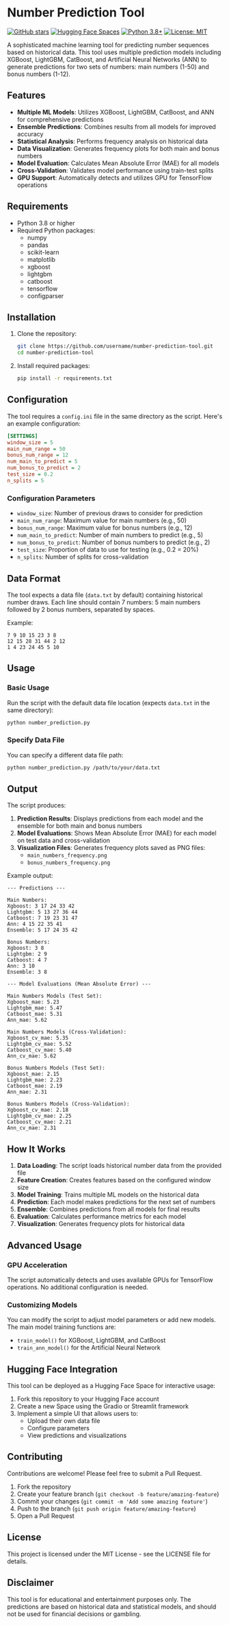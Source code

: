 # Number Prediction Tool

[![GitHub stars](https://img.shields.io/github/stars/username/number-prediction-tool?style=social)](https://github.com/username/number-prediction-tool)
[![Hugging Face Spaces](https://img.shields.io/badge/🤗%20Hugging%20Face-Spaces-blue)](https://huggingface.co/spaces/username/number-prediction-tool)
[![Python 3.8+](https://img.shields.io/badge/python-3.8+-blue.svg)](https://www.python.org/downloads/)
[![License: MIT](https://img.shields.io/badge/License-MIT-yellow.svg)](https://opensource.org/licenses/MIT)

A sophisticated machine learning tool for predicting number sequences based on historical data. This tool uses multiple prediction models including XGBoost, LightGBM, CatBoost, and Artificial Neural Networks (ANN) to generate predictions for two sets of numbers: main numbers (1-50) and bonus numbers (1-12).

## Features

- **Multiple ML Models**: Utilizes XGBoost, LightGBM, CatBoost, and ANN for comprehensive predictions
- **Ensemble Predictions**: Combines results from all models for improved accuracy
- **Statistical Analysis**: Performs frequency analysis on historical data
- **Data Visualization**: Generates frequency plots for both main and bonus numbers
- **Model Evaluation**: Calculates Mean Absolute Error (MAE) for all models
- **Cross-Validation**: Validates model performance using train-test splits
- **GPU Support**: Automatically detects and utilizes GPU for TensorFlow operations

## Requirements

- Python 3.8 or higher
- Required Python packages:
  - numpy
  - pandas
  - scikit-learn
  - matplotlib
  - xgboost
  - lightgbm
  - catboost
  - tensorflow
  - configparser

## Installation

1. Clone the repository:
   ```bash
   git clone https://github.com/username/number-prediction-tool.git
   cd number-prediction-tool
   ```

2. Install required packages:
   ```bash
   pip install -r requirements.txt
   ```

## Configuration

The tool requires a `config.ini` file in the same directory as the script. Here's an example configuration:

```ini
[SETTINGS]
window_size = 5
main_num_range = 50
bonus_num_range = 12
num_main_to_predict = 5
num_bonus_to_predict = 2
test_size = 0.2
n_splits = 5
```

### Configuration Parameters

- `window_size`: Number of previous draws to consider for prediction
- `main_num_range`: Maximum value for main numbers (e.g., 50)
- `bonus_num_range`: Maximum value for bonus numbers (e.g., 12)
- `num_main_to_predict`: Number of main numbers to predict (e.g., 5)
- `num_bonus_to_predict`: Number of bonus numbers to predict (e.g., 2)
- `test_size`: Proportion of data to use for testing (e.g., 0.2 = 20%)
- `n_splits`: Number of splits for cross-validation

## Data Format

The tool expects a data file (`data.txt` by default) containing historical number draws. Each line should contain 7 numbers: 5 main numbers followed by 2 bonus numbers, separated by spaces.

Example:
```
7 9 10 15 23 3 8
12 15 28 31 44 2 12
1 4 23 24 45 5 10
```

## Usage

### Basic Usage

Run the script with the default data file location (expects `data.txt` in the same directory):

```bash
python number_prediction.py
```

### Specify Data File

You can specify a different data file path:

```bash
python number_prediction.py /path/to/your/data.txt
```

## Output

The script produces:

1. **Prediction Results**: Displays predictions from each model and the ensemble for both main and bonus numbers
2. **Model Evaluations**: Shows Mean Absolute Error (MAE) for each model on test data and cross-validation
3. **Visualization Files**: Generates frequency plots saved as PNG files:
   - `main_numbers_frequency.png`
   - `bonus_numbers_frequency.png`

Example output:
```
--- Predictions ---

Main Numbers:
Xgboost: 3 17 24 33 42
Lightgbm: 5 13 27 36 44
Catboost: 7 19 23 31 47
Ann: 4 15 22 35 41
Ensemble: 5 17 24 35 42

Bonus Numbers:
Xgboost: 3 8
Lightgbm: 2 9
Catboost: 4 7
Ann: 3 10
Ensemble: 3 8

--- Model Evaluations (Mean Absolute Error) ---

Main Numbers Models (Test Set):
Xgboost_mae: 5.23
Lightgbm_mae: 5.47
Catboost_mae: 5.31
Ann_mae: 5.62

Main Numbers Models (Cross-Validation):
Xgboost_cv_mae: 5.35
Lightgbm_cv_mae: 5.52
Catboost_cv_mae: 5.40
Ann_cv_mae: 5.62

Bonus Numbers Models (Test Set):
Xgboost_mae: 2.15
Lightgbm_mae: 2.23
Catboost_mae: 2.19
Ann_mae: 2.31

Bonus Numbers Models (Cross-Validation):
Xgboost_cv_mae: 2.18
Lightgbm_cv_mae: 2.25
Catboost_cv_mae: 2.21
Ann_cv_mae: 2.31
```

## How It Works

1. **Data Loading**: The script loads historical number data from the provided file
2. **Feature Creation**: Creates features based on the configured window size
3. **Model Training**: Trains multiple ML models on the historical data
4. **Prediction**: Each model makes predictions for the next set of numbers
5. **Ensemble**: Combines predictions from all models for final results
6. **Evaluation**: Calculates performance metrics for each model
7. **Visualization**: Generates frequency plots for historical data

## Advanced Usage

### GPU Acceleration

The script automatically detects and uses available GPUs for TensorFlow operations. No additional configuration is needed.

### Customizing Models

You can modify the script to adjust model parameters or add new models. The main model training functions are:
- `train_model()` for XGBoost, LightGBM, and CatBoost
- `train_ann_model()` for the Artificial Neural Network

## Hugging Face Integration

This tool can be deployed as a Hugging Face Space for interactive usage:

1. Fork this repository to your Hugging Face account
2. Create a new Space using the Gradio or Streamlit framework
3. Implement a simple UI that allows users to:
   - Upload their own data file
   - Configure parameters
   - View predictions and visualizations

## Contributing

Contributions are welcome! Please feel free to submit a Pull Request.

1. Fork the repository
2. Create your feature branch (`git checkout -b feature/amazing-feature`)
3. Commit your changes (`git commit -m 'Add some amazing feature'`)
4. Push to the branch (`git push origin feature/amazing-feature`)
5. Open a Pull Request

## License

This project is licensed under the MIT License - see the LICENSE file for details.

## Disclaimer

This tool is for educational and entertainment purposes only. The predictions are based on historical data and statistical models, and should not be used for financial decisions or gambling.
